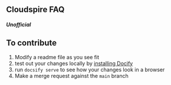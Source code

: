 ## Cloudspire FAQ

#### _Unofficial_

##  To contribute

1. Modify a readme file as you see fit
2. test out your changes locally by [installing Docify](https://docsify.js.org/#/quickstart)
3. run `docsify serve` to see how your changes look in a browser
4. Make a merge request against the `main` branch

